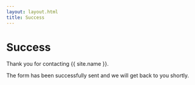 ```yaml
---
layout: layout.html
title: Success
---
```


<div class="container">
  <h1>Success</h1>
  <p>Thank you for contacting {{ site.name }}.</p>
  <p>The form has been successfully sent and we will get back to you shortly.</p>
  </div>
</div>
